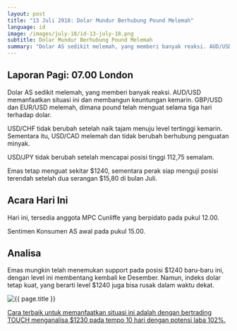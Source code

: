 ```yaml
---
layout: post
title: "13 Juli 2018: Dolar Mundur Berhubung Pound Melemah"
language: id
image: /images/july-18/id-13-july-18.png
subtitle: Dolar Mundur Berhubung Pound Melemah
summary: "Dolar AS sedikit melemah, yang memberi banyak reaksi. AUD/USD memanfaatkan situasi ini dan membangun keuntungan kemarin. GBP/USD dan EUR/USD melemah, dimana pound telah menguat selama tiga hari terhadap dolar"
---
```

## Laporan Pagi: 07.00 London

Dolar AS sedikit melemah, yang memberi banyak reaksi. AUD/USD memanfaatkan situasi ini dan membangun keuntungan kemarin. GBP/USD dan EUR/USD melemah, dimana pound telah menguat selama tiga hari terhadap dolar.

USD/CHF tidak berubah setelah naik tajam menuju level tertinggi kemarin. Sementara itu, USD/CAD melemah dan tidak berubah berhubung penguatan minyak.

USD/JPY tidak berubah setelah mencapai posisi tinggi 112,75 semalam.

Emas tetap menguat sekitar $1240, sementara perak siap menguji posisi terendah setelah dua serangan $15,80 di bulan Juli.

## Acara Hari Ini

Hari ini, tersedia anggota MPC Cunliffe yang berpidato pada pukul 12.00.

Sentimen Konsumen AS awal pada pukul 15.00.

## Analisa

Emas mungkin telah menemukan support pada posisi $1240 baru-baru ini, dengan level ini membentang kembali ke Desember. Namun, indeks dolar tetap kuat, yang berarti level $1240 juga bisa rusak dalam waktu dekat.

<img src="{{ site.url }}/images/july-18/id-13-july-18.png" alt="{{ page.title }}" title="{{ page.title }}">

<a href="%LINK%%currency=USD&market=commodities&underlying=frxXAUUSD&formname=touchnotouch&duration_amount=10&duration_units=d&amount=10&amount_type=stake&expiry_type=duration&barrier=1230" target="_blank" rel="noopener noreferrer nofollow">Cara terbaik untuk memanfaatkan situasi ini adalah dengan bertrading TOUCH menganalisa $1230 pada tempo 10 hari dengan potensi laba 102%.</a>
